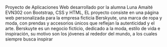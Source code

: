 Proyecto de Aplicaciones Web desarrollado por la alumna Luna Amaité EVN302 con Bootstrap, CSS y HTML, EL proyecto consiste en una página web personalizada para la empresa ficticia Berskyute, una marca de ropa y moda, con prendas y accesorios únicos que reflejan la autenticidad y el arte. Berskuyte es un negocio ficticio, dedicado a la moda, estilo de vida e inspiración, su motivo son los jóvenes al rededor del mundo, a los cuales siempre busca inspirar

